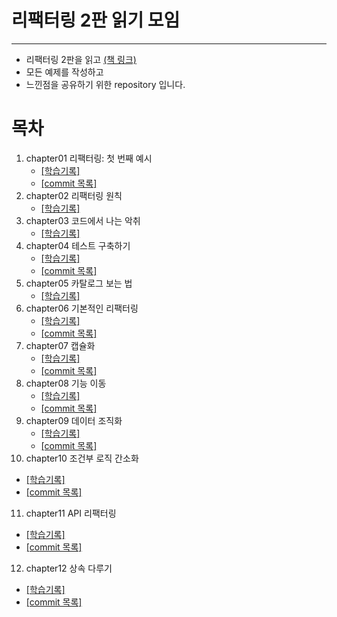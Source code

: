 # 리팩터링 2판 읽기 모임
---
- 리팩터링 2판을 읽고 [(책 링크)](https://www.aladin.co.kr/shop/wproduct.aspx?ItemId=236186172)
- 모든 예제를 작성하고
- 느낀점을 공유하기 위한 repository 입니다.

# 목차
1. chapter01 리팩터링: 첫 번째 예시
   - [[학습기록]](https://github.com/hwangintae/study-refactoring/blob/main/src/main/java/org/intaehwang/chapter01/chapter01.md)
   - [[commit 목록]](https://github.com/hwangintae/study-refactoring/commits/main/)
2. chapter02 리팩터링 원칙
   - [[학습기록]](https://github.com/hwangintae/study-refactoring/pull/1)
3. chapter03 코드에서 나는 악취
   - [[학습기록]](https://github.com/hwangintae/study-refactoring/pull/2)
4. chapter04 테스트 구축하기
   - [[학습기록]](https://github.com/hwangintae/study-refactoring/pull/3)
   - [[commit 목록]](https://github.com/hwangintae/study-refactoring/pull/3/commits)
5. chapter05 카탈로그 보는 법
   - [[학습기록]](https://github.com/hwangintae/study-refactoring/blob/main/src/main/java/org/intaehwang/chapter05/chapter05.md)
6. chapter06 기본적인 리팩터링
   - [[학습기록]](https://github.com/hwangintae/study-refactoring/blob/main/src/main/java/org/intaehwang/chapter06/chapter06.md)
   - [[commit 목록]](https://github.com/hwangintae/study-refactoring/pull/4/commits)
7. chapter07 캡슐화
   - [[학습기록]](https://github.com/hwangintae/study-refactoring/blob/main/src/main/java/org/intaehwang/chapter07/chapter07.md)
   - [[commit 목록]](https://github.com/hwangintae/study-refactoring/pull/5/commits)
8. chapter08 기능 이동
   - [[학습기록]](https://github.com/hwangintae/study-refactoring/blob/main/src/main/java/org/intaehwang/chapter08/chapter08.md)
   - [[commit 목록]](https://github.com/hwangintae/study-refactoring/pull/6/commits)
9. chapter09 데이터 조직화
   - [[학습기록]](https://github.com/hwangintae/study-refactoring/blob/main/src/main/java/org/intaehwang/chapter09/chapter09.md)
   - [[commit 목록]](https://github.com/hwangintae/study-refactoring/pull/7/commits)
10. chapter10 조건부 로직 간소화
   - [[학습기록]](https://github.com/hwangintae/study-refactoring/blob/main/src/main/java/org/intaehwang/chapter10/chapter10.md)
   - [[commit 목록]](https://github.com/hwangintae/study-refactoring/pull/8/commits)
11. chapter11 API 리팩터링
   - [[학습기록]](https://github.com/hwangintae/study-refactoring/blob/main/src/main/java/org/intaehwang/chapter11/chapter11.md)
   - [[commit 목록]](https://github.com/hwangintae/study-refactoring/pull/9/commits)
12. chapter12 상속 다루기
   - [[학습기록]](https://github.com/hwangintae/study-refactoring/blob/main/src/main/java/org/intaehwang/chapter12/chapter12.md)
   - [[commit 목록]](https://github.com/hwangintae/study-refactoring/pull/10/commits)
